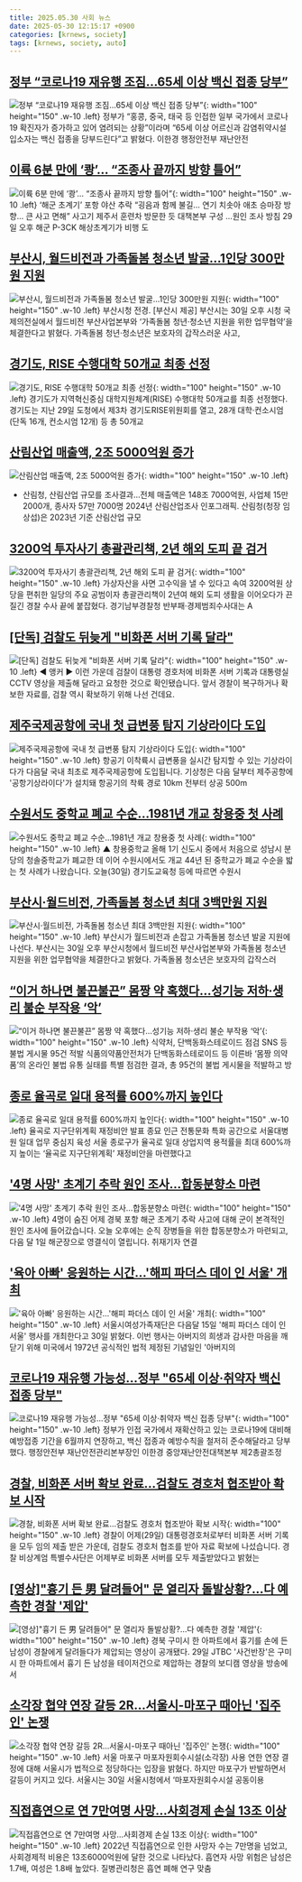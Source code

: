 ```yaml
---
title: 2025.05.30 사회 뉴스
date: 2025-05-30 12:15:17 +0900
categories: [krnews, society]
tags: [krnews, society, auto]
---
```

## [정부 “코로나19 재유행 조짐…65세 이상 백신 접종 당부”](https://n.news.naver.com/mnews/article/005/0001779998)

![정부 “코로나19 재유행 조짐…65세 이상 백신 접종 당부”](https://mimgnews.pstatic.net/image/origin/005/2025/05/30/1779998.jpg?type=nf220_150){: width="100" height="150" .w-10 .left}
정부가 “홍콩, 중국, 태국 등 인접한 일부 국가에서 코로나19 확진자가 증가하고 있어 염려되는 상황”이라며 “65세 이상 어르신과 감염취약시설 입소자는 백신 접종을 당부드린다”고 밝혔다. 이한경 행정안전부 재난안전

## [이륙 6분 만에 ‘쾅’… “조종사 끝까지 방향 틀어”](https://n.news.naver.com/mnews/article/022/0004039563)

![이륙 6분 만에 ‘쾅’… “조종사 끝까지 방향 틀어”](https://mimgnews.pstatic.net/image/origin/022/2025/05/29/4039563.jpg?type=nf220_150){: width="100" height="150" .w-10 .left}
‘해군 초계기’ 포항 야산 추락 “굉음과 함께 불길… 연기 치솟아 애초 승마장 방향… 큰 사고 면해” 사고기 제주서 훈련차 방문한 듯 대책본부 구성 …원인 조사 방침 29일 오후 해군 P-3CK 해상초계기가 비행 도

## [부산시, 월드비전과 가족돌봄 청소년 발굴…1인당 300만원 지원](https://n.news.naver.com/mnews/article/016/0002478700)

![부산시, 월드비전과 가족돌봄 청소년 발굴…1인당 300만원 지원](https://mimgnews.pstatic.net/image/origin/016/2025/05/30/2478700.jpg?type=nf220_150){: width="100" height="150" .w-10 .left}
부산시청 전경. [부산시 제공] 부산시는 30일 오후 시청 국제의전실에서 월드비전 부산사업본부와 ‘가족돌봄 청년·청소년 지원을 위한 업무협약’을 체결한다고 밝혔다. 가족돌봄 청년·청소년은 보호자의 갑작스러운 사고,

## [경기도, RISE 수행대학 50개교 최종 선정](https://n.news.naver.com/mnews/article/030/0003317522)

![경기도, RISE 수행대학 50개교 최종 선정](https://mimgnews.pstatic.net/image/origin/030/2025/05/30/3317522.jpg?type=nf220_150){: width="100" height="150" .w-10 .left}
경기도가 지역혁신중심 대학지원체계(RISE) 수행대학 50개교를 최종 선정했다. 경기도는 지난 29일 도청에서 제3차 경기도RISE위원회를 열고, 28개 대학·컨소시엄(단독 16개, 컨소시엄 12개) 등 총 50개교

## [산림산업 매출액, 2조 5000억원 증가](https://n.news.naver.com/mnews/article/016/0002478645)

![산림산업 매출액, 2조 5000억원 증가](https://mimgnews.pstatic.net/image/origin/016/2025/05/30/2478645.jpg?type=nf220_150){: width="100" height="150" .w-10 .left}
- 산림청, 산림산업 규모를 조사결과…전체 매출액은 148조 7000억원, 사업체 15만 2000개, 종사자 57만 7000명 2024년 산림산업조사 인포그래픽. 산림청(청장 임상섭)은 2023년 기준 산림산업 규모

## [3200억 투자사기 총괄관리책, 2년 해외 도피 끝 검거](https://n.news.naver.com/mnews/article/003/0013275965)

![3200억 투자사기 총괄관리책, 2년 해외 도피 끝 검거](https://mimgnews.pstatic.net/image/origin/003/2025/05/30/13275965.jpg?type=nf220_150){: width="100" height="150" .w-10 .left}
가상자산을 사면 고수익을 낼 수 있다고 속여 3200억원 상당을 편취한 일당의 주요 공범이자 총괄관리책이 2년여 해외 도피 생활을 이어오다가 끈질긴 경찰 수사 끝에 붙잡혔다. 경기남부경찰청 반부패·경제범죄수사대는 A

## [[단독] 검찰도 뒤늦게 "비화폰 서버 기록 달라"](https://n.news.naver.com/mnews/article/214/0001427211)

![[단독] 검찰도 뒤늦게 "비화폰 서버 기록 달라"](https://mimgnews.pstatic.net/image/origin/214/2025/05/29/1427211.jpg?type=nf220_150){: width="100" height="150" .w-10 .left}
◀ 앵커 ▶ 이런 가운데 검찰이 대통령 경호처에 비화폰 서버 기록과 대통령실 CCTV 영상을 제출해 달라고 요청한 것으로 확인됐습니다. 앞서 경찰이 복구하거나 확보한 자료를, 검찰 역시 확보하기 위해 나선 건데요.

## [제주국제공항에 국내 첫 급변풍 탐지 기상라이다 도입](https://n.news.naver.com/mnews/article/056/0011961987)

![제주국제공항에 국내 첫 급변풍 탐지 기상라이다 도입](https://mimgnews.pstatic.net/image/origin/056/2025/05/30/11961987.jpg?type=nf220_150){: width="100" height="150" .w-10 .left}
항공기 이착륙시 급변풍을 실시간 탐지할 수 있는 기상라이다가 다음달 국내 최초로 제주국제공항에 도입됩니다. 기상청은 다음 달부터 제주공항에 '공항기상라이다'가 설치돼 항공기의 착륙 경로 10km 전부터 상공 500m

## [수원서도 중학교 폐교 수순…1981년 개교 창용중 첫 사례](https://n.news.naver.com/mnews/article/055/0001262454)

![수원서도 중학교 폐교 수순…1981년 개교 창용중 첫 사례](https://mimgnews.pstatic.net/image/origin/055/2025/05/30/1262454.jpg?type=nf220_150){: width="100" height="150" .w-10 .left}
▲ 창용중학교 올해 1기 신도시 중에서 처음으로 성남시 분당의 청솔중학교가 폐교한 데 이어 수원시에서도 개교 44년 된 중학교가 폐교 수순을 밟는 첫 사례가 나왔습니다. 오늘(30일) 경기도교육청 등에 따르면 수원시

## [부산시·월드비전, 가족돌봄 청소년 최대 3백만원 지원](https://n.news.naver.com/mnews/article/081/0003545361)

![부산시·월드비전, 가족돌봄 청소년 최대 3백만원 지원](https://mimgnews.pstatic.net/image/origin/081/2025/05/30/3545361.jpg?type=nf220_150){: width="100" height="150" .w-10 .left}
부산시가 월드비전과 손잡고 가족돌봄 청소년 발굴 지원에 나선다. 부산시는 30일 오후 부산시청에서 월드비전 부산사업본부와 가족돌봄 청소년 지원을 위한 업무협약을 체결한다고 밝혔다. 가족돌봄 청소년은 보호자의 갑작스러

## [“이거 하나면 불끈불끈” 몸짱 약 혹했다...성기능 저하·생리 불순 부작용 ‘악’](https://n.news.naver.com/mnews/article/009/0005501305)

![“이거 하나면 불끈불끈” 몸짱 약 혹했다...성기능 저하·생리 불순 부작용 ‘악’](https://mimgnews.pstatic.net/image/origin/009/2025/05/30/5501305.jpg?type=nf220_150){: width="100" height="150" .w-10 .left}
식약처, 단백동화스테로이드 점검 SNS 등 불법 게시물 95건 적발 식품의약품안전처가 단백동화스테로이드 등 이른바 ‘몸짱 의약품’의 온라인 불법 유통 실태를 특별 점검한 결과, 총 95건의 불법 게시물을 적발하고 방

## [종로 율곡로 일대 용적률 600%까지 높인다](https://n.news.naver.com/mnews/article/009/0005501204)

![종로 율곡로 일대 용적률 600%까지 높인다](https://mimgnews.pstatic.net/image/origin/009/2025/05/30/5501204.jpg?type=nf220_150){: width="100" height="150" .w-10 .left}
율곡로 지구단위계획 재정비안 발표 종묘 인근 전통문화 특화 공간으로 서울대병원 일대 업무 중심지 육성 서울 종로구가 율곡로 일대 상업지역 용적률을 최대 600%까지 높이는 ‘율곡로 지구단위계획’ 재정비안을 마련했다고

## ['4명 사망' 초계기 추락 원인 조사...합동분향소 마련](https://n.news.naver.com/mnews/article/052/0002199747)

!['4명 사망' 초계기 추락 원인 조사...합동분향소 마련](https://mimgnews.pstatic.net/image/origin/052/2025/05/30/2199747.jpg?type=nf220_150){: width="100" height="150" .w-10 .left}
4명이 숨진 어제 경북 포항 해군 초계기 추락 사고에 대해 군이 본격적인 원인 조사에 들어갔습니다. 오늘 오후에는 순직 장병들을 위한 합동분향소가 마련되고, 다음 달 1일 해군장으로 영결식이 열립니다. 취재기자 연결

## ['육아 아빠' 응원하는 시간…'해피 파더스 데이 인 서울' 개최](https://n.news.naver.com/mnews/article/008/0005201538)

!['육아 아빠' 응원하는 시간…'해피 파더스 데이 인 서울' 개최](https://mimgnews.pstatic.net/image/origin/008/2025/05/30/5201538.jpg?type=nf220_150){: width="100" height="150" .w-10 .left}
서울시여성가족재단은 다음달 15일 '해피 파더스 데이 인 서울' 행사를 개최한다고 30일 밝혔다. 이번 행사는 아버지의 희생과 감사한 마음을 깨닫기 위해 미국에서 1972년 공식적인 법적 제정된 기념일인 '아버지의

## [코로나19 재유행 가능성…정부 "65세 이상·취약자 백신 접종 당부"](https://n.news.naver.com/mnews/article/421/0008284457)

![코로나19 재유행 가능성…정부 "65세 이상·취약자 백신 접종 당부"](https://mimgnews.pstatic.net/image/origin/421/2025/05/30/8284457.jpg?type=nf220_150){: width="100" height="150" .w-10 .left}
정부가 인접 국가에서 재확산하고 있는 코로나19에 대비해 예방접종 기간을 6월까지 연장하고, 백신 접종과 예방수칙을 철저히 준수해달라고 당부했다. 행정안전부 재난안전관리본부장인 이한경 중앙재난안전대책본부 제2총괄조정

## [경찰, 비화폰 서버 확보 완료…검찰도 경호처 협조받아 확보 시작](https://n.news.naver.com/mnews/article/422/0000745110)

![경찰, 비화폰 서버 확보 완료…검찰도 경호처 협조받아 확보 시작](https://mimgnews.pstatic.net/image/origin/422/2025/05/29/745110.jpg?type=nf220_150){: width="100" height="150" .w-10 .left}
경찰이 어제(29일) 대통령경호처로부터 비화폰 서버 기록을 모두 임의 제출 받은 가운데, 검찰도 경호처 협조를 받아 자료 확보에 나섰습니다. 경찰 비상계엄 특별수사단은 어제부로 비화폰 서버를 모두 제출받았다고 밝혔는

## [[영상]"흉기 든 男 달려들어" 문 열리자 돌발상황?…다 예측한 경찰 '제압'](https://n.news.naver.com/mnews/article/008/0005201363)

![[영상]"흉기 든 男 달려들어" 문 열리자 돌발상황?…다 예측한 경찰 '제압'](https://mimgnews.pstatic.net/image/origin/008/2025/05/30/5201363.jpg?type=nf220_150){: width="100" height="150" .w-10 .left}
경북 구미시 한 아파트에서 흉기를 손에 든 남성이 경찰에게 달려들다가 제압되는 영상이 공개됐다. 29일 JTBC '사건반장'은 구미시 한 아파트에서 흉기 든 남성을 테이저건으로 제압하는 경찰의 보디캠 영상을 방송에서

## [소각장 협약 연장 갈등 2R…서울시-마포구 때아닌 '집주인' 논쟁](https://n.news.naver.com/mnews/article/025/0003444777)

![소각장 협약 연장 갈등 2R…서울시-마포구 때아닌 '집주인' 논쟁](https://mimgnews.pstatic.net/image/origin/025/2025/05/30/3444777.jpg?type=nf220_150){: width="100" height="150" .w-10 .left}
서울 마포구 마포자원회수시설(소각장) 사용 연한 연장 결정에 대해 서울시가 법적으로 정당하다는 입장을 밝혔다. 하지만 마포구가 반발하면서 갈등이 커지고 있다. 서울시는 30일 서울시청에서 ‘마포자원회수시설 공동이용

## [직접흡연으로 연 7만여명 사망…사회경제 손실 13조 이상](https://n.news.naver.com/mnews/article/005/0001779967)

![직접흡연으로 연 7만여명 사망…사회경제 손실 13조 이상](https://mimgnews.pstatic.net/image/origin/005/2025/05/30/1779967.jpg?type=nf220_150){: width="100" height="150" .w-10 .left}
2022년 직접흡연으로 인한 사망자 수는 7만명을 넘었고, 사회경제적 비용은 13조6000억원에 달한 것으로 나타났다. 흡연자 사망 위험은 남성은 1.7배, 여성은 1.8배 높았다. 질병관리청은 흡연 폐해 연구 맞춤

